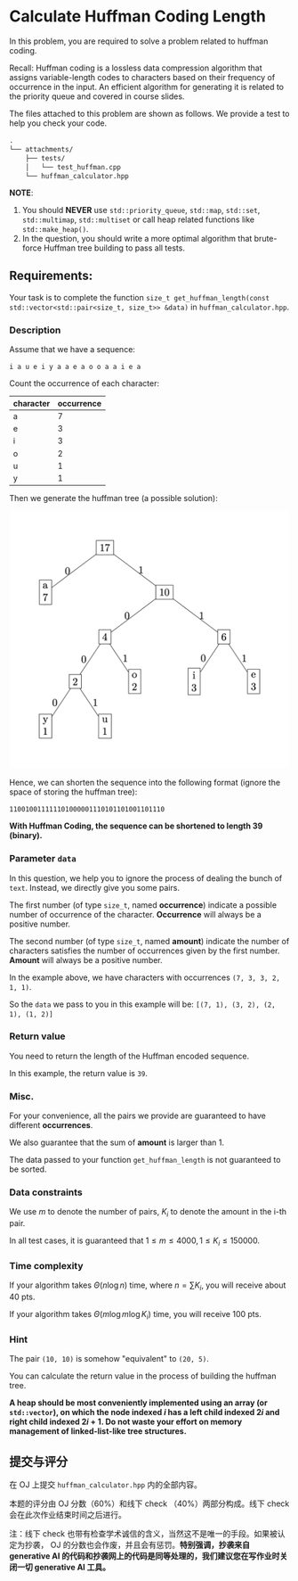 # Calculate Huffman Coding Length

In this problem, you are required to solve a problem related to huffman coding.

Recall: Huffman coding is a lossless data compression algorithm that assigns variable-length codes to characters based on their frequency of occurrence in the input. An efficient algorithm for
generating it is related to the priority queue and covered in course slides.

The files attached to this problem are shown as follows. We provide a test to help you check your code.

```
.
└── attachments/
    ├── tests/
    │   └── test_huffman.cpp
    └── huffman_calculator.hpp
```

**NOTE**:

1. You should **NEVER** use `std::priority_queue`, `std::map`, `std::set`, `std::multimap`, `std::multiset` or call heap related functions like `std::make_heap()`.
2. In the question, you should write a more optimal algorithm that brute-force Huffman tree building to pass all tests.

## Requirements:

Your task is to complete the function `size_t get_huffman_length(const std::vector<std::pair<size_t, size_t>> &data)` in `huffman_calculator.hpp`.

### Description

Assume that we have a sequence:

```text
i a u e i y a a e a o o a a i e a
```

Count the occurrence of each character:

| character | occurrence |
| --------- | ---------- |
| a         | 7          |
| e         | 3          |
| i         | 3          |
| o         | 2          |
| u         | 1          |
| y         | 1          |

Then we generate the huffman tree (a possible solution):

![huffman_calculator.png](img/huffman_calculator.png)

Hence, we can shorten the sequence into the following format (ignore the space of storing the huffman tree):

```text
110010011111101000001110101101001101110
```

**With Huffman Coding, the sequence can be shortened to length 39 (binary).**

### Parameter `data`

In this question, we help you to ignore the process of dealing the bunch of `text`.
Instead, we directly give you some pairs.

The first number (of type `size_t`, named **occurrence**) indicate a possible number of occurrence of the character.
**Occurrence** will always be a positive number.

The second number (of type `size_t`, named **amount**) indicate the number of characters satisfies the number of occurrences given by the first number.
**Amount** will always be a positive number.

In the example above, we have characters with occurrences `(7, 3, 3, 2, 1, 1)`.

So the `data` we pass to you in this example will be: `[(7, 1), (3, 2), (2, 1), (1, 2)]`

### Return value

You need to return the length of the Huffman encoded sequence.

In this example, the return value is `39`.

### Misc.

For your convenience, all the pairs we provide are guaranteed to have different **occurrences**.

We also guarantee that the sum of **amount** is larger than 1.

The data passed to your function `get_huffman_length` is not guaranteed to be sorted.

### Data constraints

We use $m$ to denote the number of pairs, $K_i$ to denote the amount in the i-th pair.

In all test cases, it is guaranteed that $1\le m \le 4000, 1\le K_i \le 150000$. 

### Time complexity

If your algorithm takes $\Theta(n\log n)$ time, where $n=\sum K_i$, you will receive about 40 pts.

If your algorithm takes $\Theta(m\log m \log K_i)$ time, you will receive 100 pts.

### Hint

The pair `(10, 10)` is somehow "equivalent" to `(20, 5)`.

You can calculate the return value in the process of building the huffman tree.

**A heap should be most conveniently implemented using an array (or `std::vector`), on which the node indexed $i$ has a left child indexed $2i$ and right child indexed $2i+1$. Do not waste your effort on memory management of linked-list-like tree structures.**

## 提交与评分

在 OJ 上提交 `huffman_calculator.hpp` 内的全部内容。

本题的评分由 OJ 分数（60%）和线下 check （40%）两部分构成。线下 check 会在此次作业结束时间之后进行。

注：线下 check 也带有检查学术诚信的含义，当然这不是唯一的手段。如果被认定为抄袭， OJ 的分数也会作废，并且会有惩罚。**特别强调，抄袭来自 generative AI 的代码和抄袭网上的代码是同等处理的，我们建议您在写作业时关闭一切
generative AI 工具。**
